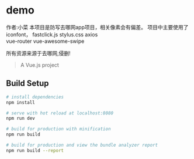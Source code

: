 # demo
作者:小菜
本项目是防写去哪网app项目，相关像素会有偏差。
项目中主要使用了 
iconfont，
fastclick.js 
stylus.css 
axios  
vue-router
vue-awesome-swipe

所有资源来源于去哪网,侵删!



> A Vue.js project

## Build Setup

``` bash
# install dependencies
npm install

# serve with hot reload at localhost:8080
npm run dev

# build for production with minification
npm run build

# build for production and view the bundle analyzer report
npm run build --report
```

